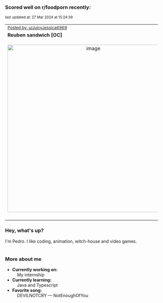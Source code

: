 ### Scored well on r/foodporn recently:

<p align="left"><sub>last updated at: 27 Mar 2024 at 15:24:39</sub></p>

|   |
| --- |
| <sub>[Posted by: u/JuicyJessica6969][source]</sub> |
| **Reuben sandwich [OC]** | 
|<p align="center"> <img alt="image" src="https://i.redd.it/hu9x0fhacxpc1.jpeg" width="550" /> </p>|
|   |

### Hey, what's up?

I'm Pedro. I like coding, animation, witch-house and video games.<br><br>

### More about me
- **Currently working on:**  
&nbsp;&nbsp;&nbsp;&nbsp;My internship
- **Currently learning:**  
&nbsp;&nbsp;&nbsp;&nbsp;Java and Typescript
- **Favorite song:**  
&nbsp;&nbsp;&nbsp;&nbsp;DEVILNOTCRY — NotEnoughOfYou<br><br>

  



  
  
  
[linkedin]: https://linkedin.com/in/pedro-h-r-gomes-8a487b14a/
[gmail]: mailto:pilique11@gmail.com
[source]: https://reddit.com/r/FoodPorn/comments/1bl5ibv/reuben_sandwich_oc/
[redditAPI]: https://www.reddit.com/dev/api/